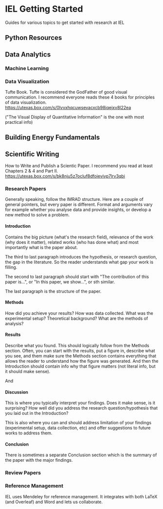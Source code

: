 # IEL Getting Started
Guides for various topics to get started with research at IEL


## Python Resources


## Data Analytics

### Machine Learning

### Data Visualization

Tufte Book. Tufte is considered the GodFather of good visual communication. I recommend everyone reads these 4 books for principles of data visualization.
https://utexas.box.com/s/0lvvxhqcuwsevacxcb98iqejxv8l22ea

("The Visual Display of Quantitative Information" is the one with most practical info)

## Building Energy Fundamentals


## Scientific Writing
How to Write and Publish a Scientic Paper. I recommend you read at least Chapters 2 & 4 and Part II.
https://utexas.box.com/s/bk8nju5z7ocluf8dfoievivp7lrv3qbi

### Research Papers
Generally speaking, follow the IMRAD structure. Here are a couple of general pointers, but every paper is different. Format and arguments vary for example whether you analyse data and provide insights, or develop a new method to solve a problem.

#### Introduction
Contains the big picture (what's the research field), relevance of the work (why does it matter), related works (who has done what) and most importantly what is the paper about. 

The third to last paragraph introduces the hypothesis, or research question, the gap in the literature. So the reader understands what gap your work is filling.

The second to last paragraph should start with "The contribution of this paper is...", or "In this paper, we show...", or sth similar.

The last paragraph is the structure of the paper.

#### Methods
How did you achieve your results? How was data collected. What was the experimental setup? Theoretical background? What are the methods of analysis?

#### Results
Describe what you found. This should logically follow from the Methods section. Often, you can start with the results, put a figure in, describe what you see, and them make sure the Methods section contains everything that allows the reader to understand how the figure was generated. And then the Introduction should contain info why that figure matters (not literal info, but it should make sense).

And 

#### Discussion
This is where you typically interpret your findings. Does it make sense, is it surprising? How well did you address the research question/hypothesis that you laid out in the Introduction?

This is also where you can and should address limitation of your findings (experimental setup, data collection, etc) and offer suggestions to future works to address them.

#### Conclusion
There is sometimes a separate Conclusion section which is the summary of the paper with the major findings.

### Review Papers


### Reference Management
IEL uses Mendeley for reference management. It integrates with both LaTeX (and Overleaf) and Word and lets us collaborate.
